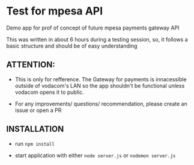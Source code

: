 # Test for mpesa API

Demo app for prof of concept of future mpesa payments gateway API

This was written in about 6  hours during a testing session, so, it follows a basic structure and should be of easy understanding

## ATTENTION:

- This is only for refference. The Gateway for payments is innacessible outside of vodacom's LAN so the app shouldn't be functional unless vodacom opens it to public.

- For any improvements/ questions/ recommendation, please create an issue or open a PR

## INSTALLATION

- run `npm install`

- start application with either `node server.js` or `nodemon server.js`
